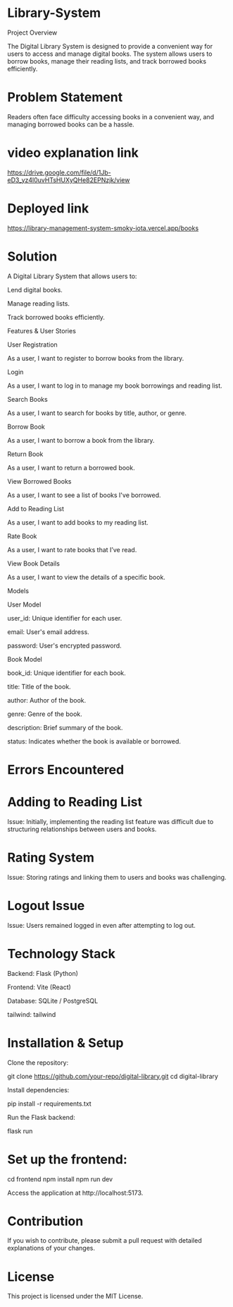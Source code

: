 # Library-System
Project Overview

The Digital Library System is designed to provide a convenient way for users to access and manage digital books. The system allows users to borrow books, manage their reading lists, and track borrowed books efficiently.

# Problem Statement

Readers often face difficulty accessing books in a convenient way, and managing borrowed books can be a hassle.

# video explanation link
https://drive.google.com/file/d/1Jb-eD3_yz4l0uvHTsHUXyQHe82EPNzjk/view

# Deployed link
https://library-management-system-smoky-iota.vercel.app/books

# Solution

A Digital Library System that allows users to:

Lend digital books.

Manage reading lists.

Track borrowed books efficiently.

Features & User Stories

User Registration

As a user, I want to register to borrow books from the library.

Login

As a user, I want to log in to manage my book borrowings and reading list.

Search Books

As a user, I want to search for books by title, author, or genre.

Borrow Book

As a user, I want to borrow a book from the library.

Return Book

As a user, I want to return a borrowed book.

View Borrowed Books

As a user, I want to see a list of books I've borrowed.

Add to Reading List

As a user, I want to add books to my reading list.

Rate Book

As a user, I want to rate books that I’ve read.

View Book Details

As a user, I want to view the details of a specific book.

Models

User Model

user_id: Unique identifier for each user.

email: User's email address.

password: User's encrypted password.

Book Model

book_id: Unique identifier for each book.

title: Title of the book.

author: Author of the book.

genre: Genre of the book.

description: Brief summary of the book.

status: Indicates whether the book is available or borrowed.

 # Errors Encountered

# Adding to Reading List

Issue: Initially, implementing the reading list feature was difficult due to structuring relationships between users and books.

# Rating System

Issue: Storing ratings and linking them to users and books was challenging.

# Logout Issue

Issue: Users remained logged in even after attempting to log out.

# Technology Stack

Backend: Flask (Python)

Frontend: Vite (React)

Database: SQLite / PostgreSQL

tailwind: tailwind 

 # Installation & Setup

Clone the repository:

git clone https://github.com/your-repo/digital-library.git
cd digital-library

Install dependencies:

pip install -r requirements.txt

Run the Flask backend:

flask run

# Set up the frontend:

cd frontend
npm install
npm run dev

Access the application at http://localhost:5173.

# Contribution

If you wish to contribute, please submit a pull request with detailed explanations of your changes.

# License

This project is licensed under the MIT License.

